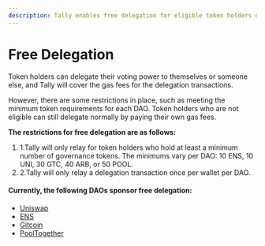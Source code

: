 ```yaml
---
description: Tally enables free delegation for eligible token holders of certain DAOs.
---
```


# Free Delegation

Token holders can delegate their voting power to themselves or someone else, and Tally will cover the gas fees for the delegation transactions.

However, there are some restrictions in place, such as meeting the minimum token requirements for each DAO. Token holders who are not eligible can still delegate normally by paying their own gas fees.

**The restrictions for free delegation are as follows:**

1. 1.Tally will only relay for token holders who hold at least a minimum number of governance tokens. The minimums vary per DAO: 10 ENS, 10 UNI, 30 GTC, 40 ARB, or 50 POOL.
2. 2.Tally will only relay a delegation transaction once per wallet per DAO.

#### Currently, the following DAOs sponsor free delegation: <a href="#currently-the-following-daos-sponsor-free-delegation" id="currently-the-following-daos-sponsor-free-delegation"></a>

* ​[Uniswap](https://www.tally.xyz/gov/uniswap)​
* ​[ENS](https://www.tally.xyz/gov/ens)​
* ​[Gitcoin](https://www.tally.xyz/gov/gitcoin)​
* ​[PoolTogether](https://www.tally.xyz/gov/pooltogether)​
